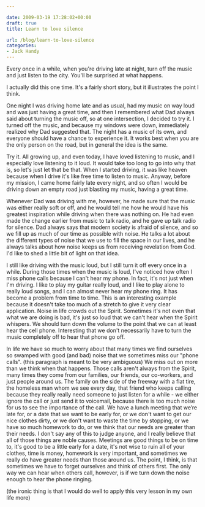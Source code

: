 ```yaml
---

date: 2009-03-19 17:28:02+00:00
draft: true
title: Learn to love silence

url: /blog/learn-to-love-silence
categories:
- Jack Handy
---
```


Every once in a while, when you're driving late at night, turn off the music and just listen to the city. You'll be surprised at what happens.




I actually did this one time. It's a fairly short story, but it illustrates the point I think.




One night I was driving home late and as usual, had my music on way loud and was just having a great time, and then I remembered what Dad always said about turning the music off, so at one intersection, I decided to try it. I turned off the music, and because my windows were down, immediately realized why Dad suggested that. The night has a music of its own, and everyone should have a chance to experience it. It works best when you are the only person on the road, but in general the idea is the same. 




Try it. All growing up, and even today, I have loved listening to music, and I especially love listening to it loud. It would take too long to go into why that is, so let's just let that be that. When I started driving, it was like heaven because when I drive it's like free time to listen to music. Anyway, before my mission, I came home fairly late every night, and so often I would be driving down an empty road just blasting my music, having a great time.




Whenever Dad was driving with me, however, he made sure that the music was either really soft or off, and he would tell me how he would have his greatest inspiration while driving when there was nothing on. He had even made the change earlier from music to talk radio, and he gave up talk radio for silence. Dad always says that modern society is afraid of silence, and so we fill up as much of our time as possible with noise. He talks a lot about the different types of noise that we use to fill the space in our lives, and he always talks about how noise keeps us from receiving revelation from God. I'd like to shed a little bit of light on that idea.




I still like driving with the music loud, but I still turn it off every once in a while. During those times when the music is loud, I've noticed how often I miss phone calls because I can't hear my phone. In fact, it's not just when I'm driving. I like to play my guitar really loud, and I like to play alone to really loud songs, and I can almost never hear my phone ring. It has become a problem from time to time. This is an interesting example because it doesn't take too much of a stretch to give it very clear application. Noise in life crowds out the Spirit. Sometimes it's not even that what we are doing is bad, it's just so loud that we can't hear when the Spirit whispers. We should turn down the volume to the point that we can at least hear the cell phone. Interesting that we don't necessarily have to turn the music completely off to hear that phone go off.




In life we have so much to worry about that many times we find ourselves so swamped with good (and bad) noise that we sometimes miss our "phone calls". (this paragraph is meant to be very ambiguous) We miss out on more than we think when that happens. Those calls aren't always from the Spirit, many times they come from our families, our friends, our co-workers, and just people around us. The family on the side of the freeway with a flat tire, the homeless man whom we see every day, that friend who keeps calling because they really really need someone to just listen for a while - we either ignore the call or just send it to voicemail, because there is too much noise for us to see the importance of the call. We have a lunch meeting that we’re late for, or a date that we want to be early for, or we don't want to get our nice clothes dirty, or we don't want to waste the time by stopping, or we have so much homework to do, or we think that our needs are greater than their needs. I don't say any of this to judge anyone, and I really believe that all of those things are noble causes. Meetings are good things to be on time to, it's good to be a little early for a date, it's not wise to ruin all of your clothes, time is money, homework is very important, and sometimes we really do have greater needs than those around us. The point, I think, is that sometimes we have to forget ourselves and think of others first. The only way we can hear when others call, however, is if we turn down the noise enough to hear the phone ringing.




(the ironic thing is that I would do well to apply this very lesson in my own life more) 
